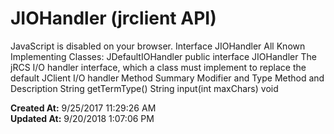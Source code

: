 # JIOHandler (jrclient API)

JavaScript is disabled on your browser. Interface JIOHandler All Known Implementing Classes: JDefaultIOHandler public interface JIOHandler The jRCS I/O handler interface, which a class must implement to replace the default JClient I/O handler Method Summary Modifier and Type Method and Description String getTermType() String input(int maxChars) void  

**Created At:** 9/25/2017 11:29:26 AM  
**Updated At:** 9/20/2018 1:07:06 PM  

